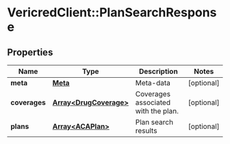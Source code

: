 # VericredClient::PlanSearchResponse

## Properties
Name | Type | Description | Notes
------------ | ------------- | ------------- | -------------
**meta** | [**Meta**](Meta.md) | Meta-data | [optional] 
**coverages** | [**Array&lt;DrugCoverage&gt;**](DrugCoverage.md) | Coverages associated with the plan. | [optional] 
**plans** | [**Array&lt;ACAPlan&gt;**](ACAPlan.md) | Plan search results | [optional] 


